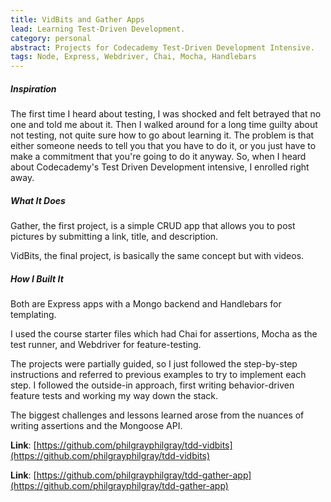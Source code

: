 ```yaml
---
title: VidBits and Gather Apps
lead: Learning Test-Driven Development.
category: personal
abstract: Projects for Codecademy Test-Driven Development Intensive.
tags: Node, Express, Webdriver, Chai, Mocha, Handlebars
---
```


##### Inspiration

The first time I heard about testing, I was shocked and felt betrayed that no one and told me about it. Then I walked around for a long time guilty about not testing, not quite sure how to go about learning it. The problem is that either someone needs to tell you that you have to do it, or you just have to make a commitment that you're going to do it anyway. So, when I heard about Codecademy's Test Driven Development intensive, I enrolled right away.

##### What It Does

Gather, the first project, is a simple CRUD app that allows you to post pictures by submitting a link, title, and description.

VidBits, the final project, is basically the same concept but with videos.

##### How I Built It

Both are Express apps with a Mongo backend and Handlebars for templating.

I used the course starter files which had Chai for assertions, Mocha as the test runner, and Webdriver for feature-testing.

The projects were partially guided, so I just followed the step-by-step instructions and referred to previous examples to try to implement each step. I followed the outside-in approach, first writing behavior-driven feature tests and working my way down the stack.

The biggest challenges and lessons learned arose from the nuances of writing assertions and the Mongoose API.

**Link**: [https://github.com/philgrayphilgray/tdd-vidbits](https://github.com/philgrayphilgray/tdd-vidbits)

**Link**: [https://github.com/philgrayphilgray/tdd-gather-app](https://github.com/philgrayphilgray/tdd-gather-app)
